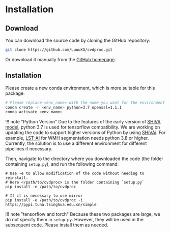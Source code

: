 # Installation

## Download

You can download the source code by cloning the GitHub repository:
```bash
git clone https://github.com/LuuuXG/cvdproc.git
```
Or download it manually from the [GitHub homepage](https://github.com/LuuuXG/cvdproc).

## Installation
Please create a new conda environment, which is more suitable for this package.

```bash
# Please replace <env_name> with the name you want for the environment
conda create -n <env_name> python=3.7 openssl=1.1.1
conda activate <env_name>
```

!!! note "Python Version"
    Due to the features of the early version of  [SHIVA model](https://github.com/pboutinaud/SHIVA_PVS), python 3.7 is used for tensorflow compatibility. We are working on updating the code to support higher versions of Python by using [SHiVAi](https://github.com/pboutinaud/SHiVAi). For example, [LST-AI](https://github.com/CompImg/LST-AI) for WMH segmentation needs python 3.8 or higher. Currently, the solution is to use a different environment for different pipelines if necessary.

Then, navigate to the directory where you downloaded the code (the folder containing `setup.py`), and run the following command:

```
# Use -e to allow modification of the code without needing to reinstall.
# Here </path/to/cvdproc> is the folder containing `setup.py`
pip install -e /path/to/cvdproc

# If it is necessary to use mirror
pip install -e /path/to/cvdproc -i https://pypi.tuna.tsinghua.edu.cn/simple
```

!!! note "tensorflow and torch"
    Because these two packages are large, we do not specify them in `setup.py`. However, they will be used in the subsequent code. Please install them as needed.